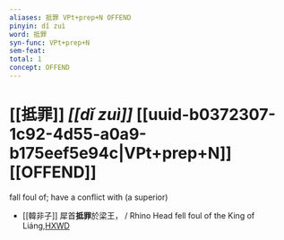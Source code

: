 ```yaml
---
aliases: 抵罪 VPt+prep+N OFFEND
pinyin: dǐ zuì
word: 抵罪
syn-func: VPt+prep+N
sem-feat: 
total: 1
concept: OFFEND 
---
```

# [[抵罪]] *[[dǐ zuì]]*  [[uuid-b0372307-1c92-4d55-a0a9-b175eef5e94c|VPt+prep+N]] [[OFFEND]]
fall foul of; have a conflict with (a superior)
 - [[韓非子]] 犀首**抵罪**於梁王， / Rhino Head fell foul of the King of Liáng,[HXWD](https://hxwd.org/textview.html?location=KR3c0005_tls_034-67a.10)